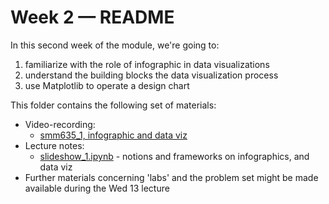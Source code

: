 # Week 2 — README

In this second week of the module, we're going to:

1. familiarize with the role of infographic in data visualizations
2. understand the building blocks the data visualization process
3. use Matplotlib to operate a design chart

This folder contains the following set of materials:

- Video-recording:
  - [smm635_1, infographic and data viz](https://web.microsoftstream.com/video/58eada1b-bfac-4540-8a50-d50a55610bb1)
- Lecture notes:
  - [slideshow_1.ipynb](https://github.com/simoneSantoni/data-viz-smm635/blob/58f3593a033ac65142b512cdae15d337e1476a5f/lectureNotes/week2/slideshow_1.ipynb) - notions and frameworks on infographics, and data viz
- Further materials concerning 'labs' and the problem set might be made 
  available during the Wed 13 lecture

